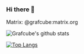 ### Hi there 👋

Matrix: @grafcube:matrix.org

![Grafcube's github stats](https://github-readme-stats.vercel.app/api?username=Grafcube&show_icons=true&theme=onedark&count_private=true)

[![Top Langs](https://github-readme-stats.vercel.app/api/top-langs/?username=Grafcube&layout=compact&theme=onedark&count_private=true)](https://github.com/anuraghazra/github-readme-stats)
